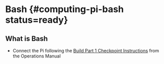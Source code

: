 # Bash {#computing-pi-bash status=ready}

## What is Bash

- Connect the Pi following the [Build Part 1 Checkpoint Instructions](https://docs.duckietown.org/daffy/opmanual_sky/opmanual_sky/out/build_part1_checkpoint.html) from the Operations Manual
